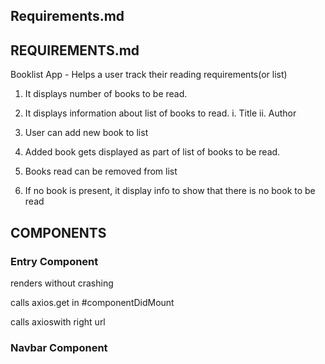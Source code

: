 ## Requirements.md

## REQUIREMENTS.md

Booklist App - Helps a user track their reading requirements(or list)

1. It displays number of books to be read.

2. It displays information about list of books to read.
   i. Title
   ii. Author

3. User can add new book to list

4. Added book gets displayed as part of list of books to be read.
5. Books read can be removed from list

6. If no book is present, it display info to show that there is no book to be read

## COMPONENTS

### Entry Component

renders without crashing

calls axios.get in #componentDidMount

calls axioswith right url

### Navbar Component
